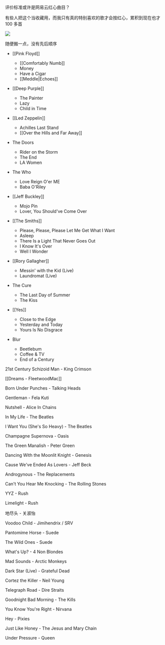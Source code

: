 评价标准或许是网易云红心曲目？

有些人把这个当收藏用，而我只有真的特别喜欢的歌才会按红心，累积到现在也才 100 多首

![](https://picture-guan.oss-cn-hangzhou.aliyuncs.com/20220817233505.png)

随便搬一点，没有先后顺序

- [[Pink Floyd]]
	- [[Comfortably Numb]]
	- Money
	- Have a Cigar
	- [[Meddle|Echoes]]


- [[Deep Purple]]
	- The Painter 
	- Lazy
	- Child in Time

- [[Led Zeppelin]]
	- Achilles Last Stand
	- [[Over the Hills and Far Away]]

- The Doors
	- Rider on the Storm
	- The End
	- LA Women

- The Who
	- Love Reign O'er ME
	- Baba O'Riley

- [[Jeff Buckley]]
	- Mojo Pin
	- Lover, You Should've Come Over

- [[The Smiths]]
	- Please, Please, Please Let Me Get What I Want 
	- Asleep
	- There Is a Light That Never Goes Out
	- I Know It's Over
	- Well I Wonder

- [[Rory Gallagher]]
	- Messin' with the Kid (Live)
	- Laundromat (Live)


- The Cure
	- The Last Day of Summer
	- The Kiss

- [[Yes]]
	- Close to the Edge
	- Yesterday and Today
	- Yours Is No Disgrace

- Blur
	- Beetlebum
	- Coffee & TV
	- End of a Century

21st Century Schizoid Man - King Crimson

[[Dreams - FleetwoodMac]]

Born Under Punches - Talking Heads

Gentleman - Fela Kuti

Nutshell - Alice In Chains

In My Life - The Beatles

I Want You (She's So Heavy) - The Beatles

Champagne Supernova - Oasis

The Green Manalish - Peter Green

Dancing With the Moonlit Knight - Genesis

Cause We've Ended As Lovers - Jeff Beck

Androgynous - The Replacements

Can't You Hear Me Knocking - The Rolling Stones

YYZ - Rush

Limelight - Rush

地尽头 - 关淑怡

Voodoo Child - Jimihendrix / SRV

Pantomime Horse - Suede

The Wild Ones - Suede

What's Up? - 4 Non Blondes

Mad Sounds - Arctic Monkeys

Dark Star (Live) - Grateful Dead

Cortez the Killer - Neil Young

Telegraph Road - Dire Straits

Goodnight Bad Morning - The  Kills

You Know You're Right - Nirvana

Hey - Pixies

Just Like Honey - The Jesus and Mary Chain

Under Pressure - Queen